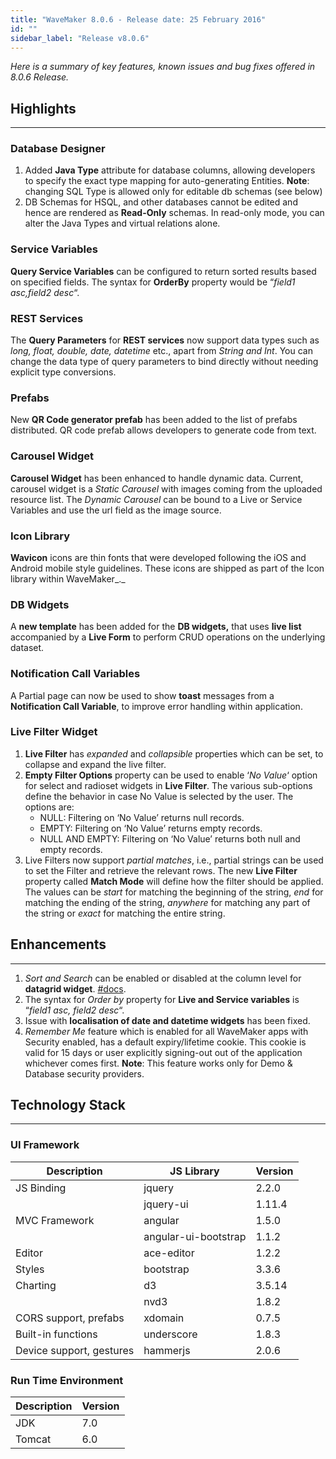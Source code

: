 ```yaml
---
title: "WaveMaker 8.0.6 - Release date: 25 February 2016"
id: ""
sidebar_label: "Release v8.0.6"
---
```

*Here is a summary of key features, known issues and bug fixes offered in 8.0.6 Release.*

## Highlights
---

### Database Designer

1.  Added **Java Type** attribute for database columns, allowing developers to specify the exact type mapping for auto-generating Entities. **Note**: changing SQL Type is allowed only for editable db schemas (see below)
2.  DB Schemas for HSQL, and other databases cannot be edited and hence are rendered as **Read-Only** schemas. In read-only mode, you can alter the Java Types and virtual relations alone.

### Service Variables

**Query Service Variables** can be configured to return sorted results based on specified fields. The syntax for **OrderBy** property would be “_field1 asc,field2 desc_“.

### REST Services

The **Query Parameters** for **REST services** now support data types such as _long, float, double, date, datetime_ etc., apart from _String and Int_. You can change the data type of query parameters to bind directly without needing explicit type conversions.

### Prefabs

New **QR Code generator prefab** has been added to the list of prefabs distributed. QR code prefab allows developers to generate code from text.

### Carousel Widget

**Carousel Widget** has been enhanced to handle dynamic data. Current, carousel widget is a _Static Carousel_ with images coming from the uploaded resource list. The _Dynamic Carousel_ can be bound to a Live or Service Variables and use the url field as the image source.

### Icon Library

**Wavicon** icons are thin fonts that were developed following the iOS and Android mobile style guidelines. These icons are shipped as part of the Icon library within WaveMaker_._

### DB Widgets

A **new template** has been added for the **DB widgets,** that uses **live list** accompanied by a **Live Form** to perform CRUD operations on the underlying dataset.

### Notification Call Variables

A Partial page can now be used to show **toast** messages from a **Notification Call Variable**, to improve error handling within application.

### Live Filter Widget

1.  **Live Filter** has _expanded_ and _collapsible_ properties which can be set, to collapse and expand the live filter.
2.  **Empty Filter Options** property can be used to enable ‘_No Value_‘ option for select and radioset widgets in **Live Filter**. The various sub-options define the behavior in case No Value is selected by the user. The options are:
    *   NULL: Filtering on ‘No Value’ returns null records.
    *   EMPTY: Filtering on ‘No Value’ returns empty records.
    *   NULL AND EMPTY: Filtering on ‘No Value’ returns both null and empty records.
3.  Live Filters now support _partial matches_, i.e., partial strings can be used to set the Filter and retrieve the relevant rows. The new **Live Filter** property called **Match Mode** will define how the filter should be applied. The values can be _start_ for matching the beginning of the string, _end_ for matching the ending of the string, _anywhere_ for matching any part of the string or _exact_ for matching the entire string.

## Enhancements
---

1.  _Sort and Search_ can be enabled or disabled at the column level for **datagrid widget**. [#docs](/learn/app-development/widgets/datalive/data-table).
2.  The syntax for _Order by_ property for **Live and Service variables** is “_field1 asc, field2 desc_“.
3.  Issue with **localisation of date and datetime widgets** has been fixed.
4.  _Remember Me_ feature which is enabled for all WaveMaker apps with Security enabled, has a default expiry/lifetime cookie. This cookie is valid for 15 days or user explicitly signing-out out of the application whichever comes first. **Note**: This feature works only for Demo & Database security providers.

## Technology Stack
---
### UI Framework

| Description | JS Library | Version |
| --- | --- | --- |
| JS Binding | jquery | 2.2.0 |
|  | jquery-ui | 1.11.4 |
| MVC Framework | angular | 1.5.0 |
|  | angular-ui-bootstrap | 1.1.2 |
| Editor | ace-editor | 1.2.2 |
| Styles | bootstrap | 3.3.6 |
| Charting | d3 | 3.5.14 |
|  | nvd3 | 1.8.2 |
| CORS support, prefabs | xdomain | 0.7.5 |
| Built-in functions | underscore | 1.8.3 |
| Device support, gestures | hammerjs | 2.0.6 |


### Run Time Environment

| Description | Version |
| --- | --- |
| JDK | 7.0 |
| Tomcat | 6.0 |